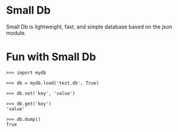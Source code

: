 # Small Db
Small Db is lightweight, fast, and simple database based on the json module.
# Fun with Small Db

```
>>> import mydb

>>> db = mydb.load('test.db', True)

>>> db.set('key', 'value')

>>> db.get('key')
'value'

>>> db.dump()
True
```

